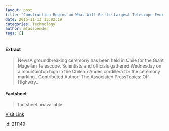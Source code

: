 ```yaml
---
layout: post
title: "Construction Begins on What Will Be the Largest Telescope Ever Built"
date: 2015-11-13 15:02:19
categories: Technology
author: mfassbender
tags: []
---
```



#### Extract
>NewsA groundbreaking ceremony has been held in Chile for the Giant Magellan Telescope. Scientists and officials gathered Wednesday on a mountaintop high in the Chilean Andes cordillera for the ceremony marking...Contributed Author:&nbsp;The Associated PressTopics:&nbsp;Off-Highway...

#### Factsheet
>factsheet unavailable

[Visit Link](http://www.pddnet.com/news/2015/11/construction-begins-what-will-be-largest-telescope-ever-built)

id:  211149
